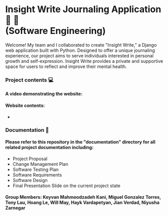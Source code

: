 # Insight Write Journaling Application 📒 📝 <br/> (Software Engineering)

Welcome! My team and I collaborated to create "Insight Write," a Django web application built with Python. Designed to offer a unique journaling experience, our project aims to serve individuals interested in personal growth and self-expression. Insight Write provides a private and supportive space for users to reflect and improve their mental health.

### Project contents 💻

#### A video demonstrating the website: 

#### Website contents: 
- 

### Documentation 📜

#### Please refer to this repository in the "documentation" directory for all related project documentation including:
- Project Proposal
- Change Management Plan
- Software Testing Plan
- Software Requirements
- Software Design
- Final Presentation Slide on the current project state

#### Group Members: Keyvan Mahmoodzadeh Kani, Miguel Gonzalez Torres, Tony Lau, Hoang Le, Will May, Hayk Vardapetyan, Jian Verdad, Niyusha Zarnegar
